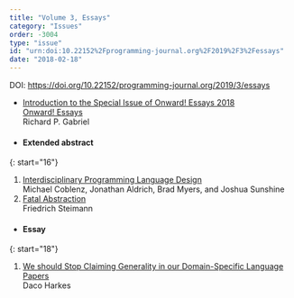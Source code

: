 ```yaml
---
title: "Volume 3, Essays"
category: "Issues"
order: -3004
type: "issue"
id: "urn:doi:10.22152%2Fprogramming-journal.org%2F2019%2F3%2Fessays"
date: "2018-02-18"
---
```

DOI: <https://doi.org/10.22152/programming-journal.org/2019/3/essays>


* [Introduction to the Special Issue of Onward! Essays 2018  
Onward! Essays](/2019/3/essays-editorial)  
Richard P. Gabriel



* #### Extended abstract





{: start="16"}
1. [Interdisciplinary Programming Language Design](/2019/3/16)  
Michael Coblenz, Jonathan Aldrich, Brad Myers, and Joshua Sunshine
1. [Fatal Abstraction](/2019/3/17)  
Friedrich Steimann



* #### Essay





{: start="18"}
1. [We should Stop Claiming Generality in our Domain-Specific Language Papers](/2019/3/18)  
Daco Harkes



